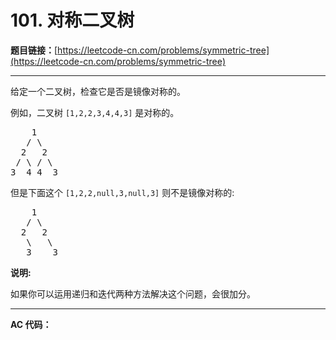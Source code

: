 # 101. 对称二叉树

**题目链接：**[https://leetcode-cn.com/problems/symmetric-tree](https://leetcode-cn.com/problems/symmetric-tree)

---

<div class="content__1Y2H">
 <div class="notranslate">
  <p>给定一个二叉树，检查它是否是镜像对称的。</p> 
  <p>例如，二叉树&nbsp;<code>[1,2,2,3,4,4,3]</code> 是对称的。</p> 
  <pre class="language-text">    1
   / \
  2   2
 / \ / \
3  4 4  3
</pre> 
  <p>但是下面这个&nbsp;<code>[1,2,2,null,3,null,3]</code> 则不是镜像对称的:</p> 
  <pre class="language-text">    1
   / \
  2   2
   \   \
   3    3
</pre> 
  <p><strong>说明:</strong></p> 
  <p>如果你可以运用递归和迭代两种方法解决这个问题，会很加分。</p> 
 </div>
</div>

---

**AC 代码：**

```java

```